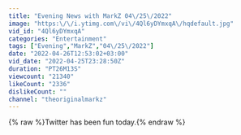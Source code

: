 ```yaml
---
title: "Evening News with MarkZ 04\/25\/2022"
image: "https:\/\/i.ytimg.com\/vi\/4Ql6yDYmxqA\/hqdefault.jpg"
vid_id: "4Ql6yDYmxqA"
categories: "Entertainment"
tags: ["Evening","MarkZ","04\/25\/2022"]
date: "2022-04-26T12:53:02+03:00"
vid_date: "2022-04-25T23:28:50Z"
duration: "PT26M13S"
viewcount: "21340"
likeCount: "2336"
dislikeCount: ""
channel: "theoriginalmarkz"
---
```

{% raw %}Twitter has been fun today.{% endraw %}

